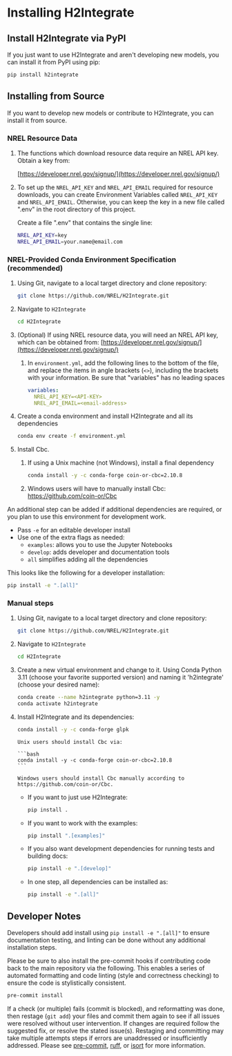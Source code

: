 # Installing H2Integrate

## Install H2Integrate via PyPI

If you just want to use H2Integrate and aren't developing new models, you can install it from PyPI using pip:

```bash
pip install h2integrate
```

## Installing from Source

If you want to develop new models or contribute to H2Integrate, you can install it from source.

### NREL Resource Data

1. The functions which download resource data require an NREL API key. Obtain a key from:

    [https://developer.nrel.gov/signup/](https://developer.nrel.gov/signup/)

2. To set up the `NREL_API_KEY` and `NREL_API_EMAIL` required for resource downloads, you can create
   Environment Variables called `NREL_API_KEY` and `NREL_API_EMAIL`. Otherwise, you can keep the key
   in a new file called ".env" in the root directory of this project.

    Create a file ".env" that contains the single line:

    ```bash
    NREL_API_KEY=key
    NREL_API_EMAIL=your.name@email.com
    ```

### NREL-Provided Conda Environment Specification (recommended)

1. Using Git, navigate to a local target directory and clone repository:

    ```bash
    git clone https://github.com/NREL/H2Integrate.git
    ```

2. Navigate to `H2Integrate`

    ```bash
    cd H2Integrate
    ```

3. (Optional) If using NREL resource data, you will need an NREL API key, which can be obtained from:
    [https://developer.nrel.gov/signup/](https://developer.nrel.gov/signup/)

    1. In `environment.yml`, add the following lines to the bottom of the file, and replace the
       items in angle brackets (`<>`), including the brackets with your information. Be sure that
       "variables" has no leading spaces

        ```yaml
        variables:
          NREL_API_KEY=<API-KEY>
          NREL_API_EMAIL=<email-address>
        ```

4. Create a conda environment and install H2Integrate and all its dependencies

    ```bash
    conda env create -f environment.yml
    ```

5. Install Cbc.
   1. If using a Unix machine (not Windows), install a final dependency

        ```bash
        conda install -y -c conda-forge coin-or-cbc=2.10.8
        ```

    2. Windows users will have to manually install Cbc: https://github.com/coin-or/Cbc

An additional step can be added if additional dependencies are required, or you plan to use this
environment for development work.

- Pass `-e` for an editable developer install
- Use one of the extra flags as needed:
  - `examples`: allows you to use the Jupyter Notebooks
  - `develop`: adds developer and documentation tools
  - `all` simplifies adding all the dependencies

This looks like the following for a developer installation:

```bash
pip install -e ".[all]"
```

### Manual steps

1. Using Git, navigate to a local target directory and clone repository:

    ```bash
    git clone https://github.com/NREL/H2Integrate.git
    ```

2. Navigate to `H2Integrate`

    ```bash
    cd H2Integrate
    ```

3. Create a new virtual environment and change to it. Using Conda Python 3.11 (choose your favorite
   supported version) and naming it 'h2integrate' (choose your desired name):

    ```bash
    conda create --name h2integrate python=3.11 -y
    conda activate h2integrate
    ```

4. Install H2Integrate and its dependencies:

    ```bash
    conda install -y -c conda-forge glpk
    ```

    ````{note}
    Unix users should install Cbc via:

    ```bash
    conda install -y -c conda-forge coin-or-cbc=2.10.8
    ```

    Windows users should install Cbc manually according to https://github.com/coin-or/Cbc.
    ````

    - If you want to just use H2Integrate:

       ```bash
       pip install .
       ```

    - If you want to work with the examples:

       ```bash
       pip install ".[examples]"
       ```

    - If you also want development dependencies for running tests and building docs:

       ```bash
       pip install -e ".[develop]"
       ```

    - In one step, all dependencies can be installed as:

      ```bash
      pip install -e ".[all]"
      ```

## Developer Notes

Developers should add install using `pip install -e ".[all]"` to ensure documentation testing, and
linting can be done without any additional installation steps.

Please be sure to also install the pre-commit hooks if contributing code back to the main
repository via the following. This enables a series of automated formatting and code linting
(style and correctness checking) to ensure the code is stylistically consistent.

```bash
pre-commit install
```

If a check (or multiple) fails (commit is blocked), and reformatting was done, then restage
(`git add`) your files and commit them again to see if all issues were resolved without user
intervention. If changes are required follow the suggested fix, or resolve the stated
issue(s). Restaging and committing may take multiple attempts steps if errors are unaddressed
or insufficiently addressed. Please see [pre-commit](https://pre-commit.com/),
[ruff](https://docs.astral.sh/ruff/), or [isort](https://pycqa.github.io/isort/) for more
information.
